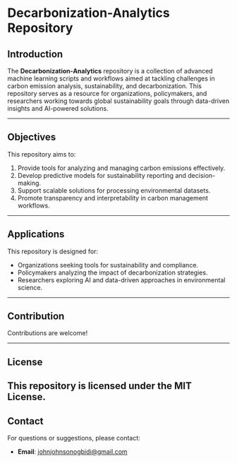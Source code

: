 # Decarbonization-Analytics Repository

## Introduction
The **Decarbonization-Analytics** repository is a collection of advanced machine learning scripts and workflows aimed at tackling challenges in carbon emission analysis, sustainability, and decarbonization. This repository serves as a resource for organizations, policymakers, and researchers working towards global sustainability goals through data-driven insights and AI-powered solutions.

---

## Objectives
This repository aims to:
1. Provide tools for analyzing and managing carbon emissions effectively.
2. Develop predictive models for sustainability reporting and decision-making.
3. Support scalable solutions for processing environmental datasets.
4. Promote transparency and interpretability in carbon management workflows.

---

## Applications
This repository is designed for:
- Organizations seeking tools for sustainability and compliance.
- Policymakers analyzing the impact of decarbonization strategies.
- Researchers exploring AI and data-driven approaches in environmental science.

---

## Contribution
Contributions are welcome! 

---

## License
This repository is licensed under the MIT License. 
---

## Contact
For questions or suggestions, please contact:
- **Email**: johnjohnsonogbidi@gmail.com
